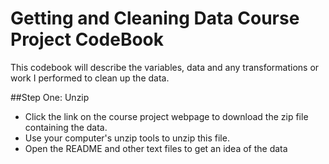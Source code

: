 Getting and Cleaning Data Course Project CodeBook
=================================================

This codebook will describe the variables, data and any transformations or work I performed to clean up the data.

##Step One: Unzip
* Click the link on the course project webpage to download the zip file containing the data.
* Use your computer's unzip tools to unzip this file.
* Open the README and other text files to get an idea of the data
